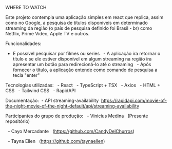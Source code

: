 WHERE TO WATCH

Este projeto contempla uma aplicação simples em react que replica, assim como no Google, a pesquisa de títulos disponíveis em determinado streaming da região (o país de pesquisa definido foi Brasil - br) como Netflix, Prime Video, Apple TV e outros.

Funcionalidades: 
  - E possível pesquisar por filmes ou series
  - A aplicação ira retornar o título e se ele estiver disponível em algum streaming na região ira apresentar um botão para redirecioná-lo até o streaming
  - Após fornecer o título, a aplicação entende como comando de pesquisa a tecla "enter"

Tecnologias utilizadas:
  - React
  - TypeScript + TSX
  - Axios
  - HTML + CSS
  - Tailwind CSS
  - RapidAPI

Documentação:
 - API streaming-availability
 https://rapidapi.com/movie-of-the-night-movie-of-the-night-default/api/streaming-availability

Participantes do grupo de produção:
  - Vinicius Medina
  (Presente repositório)

  - Cayo Mercadante
  (https://github.com/CandyDelChurros)

  - Tayna Ellen
  (https://github.com/taynaellen)


